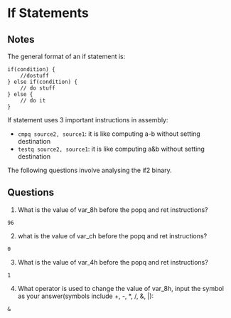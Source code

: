 #  If Statements

## Notes
The general format of an if statement is:
```
if(condition) {
    //dostuff
} else if(condition) {
    // do stuff
} else {
    // do it
}
```

If statement uses 3 important instructions in assembly:
* `cmpq source2, source1`: it is like computing a-b without setting destination
* `testq source2, source1`: it is like computing a&b without setting destination

The following questions involve analysing the if2 binary.
## Questions
1. What is the value of var_8h before the popq and ret instructions?
```
96
```

2. what is the value of var_ch before the popq and ret instructions?
```
0
```

3. What is the value of var_4h before the popq and ret instructions?
```
1
```

4. What operator is used to change the value of var_8h, input the symbol as your answer(symbols include +, -, *, /, &, |):
```
&
```